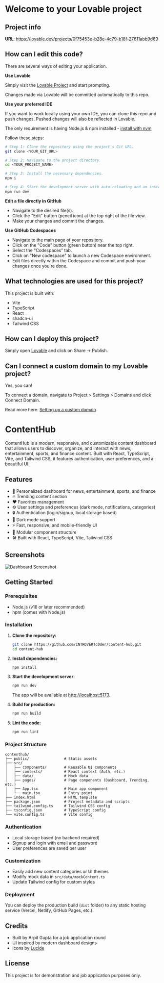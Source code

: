 # Welcome to your Lovable project

## Project info

**URL**: https://lovable.dev/projects/0f75453e-b28e-4c79-b18f-27611abb9d69

## How can I edit this code?

There are several ways of editing your application.

**Use Lovable**

Simply visit the [Lovable Project](https://lovable.dev/projects/0f75453e-b28e-4c79-b18f-27611abb9d69) and start prompting.

Changes made via Lovable will be committed automatically to this repo.

**Use your preferred IDE**

If you want to work locally using your own IDE, you can clone this repo and push changes. Pushed changes will also be reflected in Lovable.

The only requirement is having Node.js & npm installed - [install with nvm](https://github.com/nvm-sh/nvm#installing-and-updating)

Follow these steps:

```sh
# Step 1: Clone the repository using the project's Git URL.
git clone <YOUR_GIT_URL>

# Step 2: Navigate to the project directory.
cd <YOUR_PROJECT_NAME>

# Step 3: Install the necessary dependencies.
npm i

# Step 4: Start the development server with auto-reloading and an instant preview.
npm run dev
```

**Edit a file directly in GitHub**

- Navigate to the desired file(s).
- Click the "Edit" button (pencil icon) at the top right of the file view.
- Make your changes and commit the changes.

**Use GitHub Codespaces**

- Navigate to the main page of your repository.
- Click on the "Code" button (green button) near the top right.
- Select the "Codespaces" tab.
- Click on "New codespace" to launch a new Codespace environment.
- Edit files directly within the Codespace and commit and push your changes once you're done.

## What technologies are used for this project?

This project is built with:

- Vite
- TypeScript
- React
- shadcn-ui
- Tailwind CSS

## How can I deploy this project?

Simply open [Lovable](https://lovable.dev/projects/0f75453e-b28e-4c79-b18f-27611abb9d69) and click on Share -> Publish.

## Can I connect a custom domain to my Lovable project?

Yes, you can!

To connect a domain, navigate to Project > Settings > Domains and click Connect Domain.

Read more here: [Setting up a custom domain](https://docs.lovable.dev/tips-tricks/custom-domain#step-by-step-guide)

# ContentHub

ContentHub is a modern, responsive, and customizable content dashboard that allows users to discover, organize, and interact with news, entertainment, sports, and finance content. Built with React, TypeScript, Vite, and Tailwind CSS, it features authentication, user preferences, and a beautiful UI.

## Features

- 📰 Personalized dashboard for news, entertainment, sports, and finance
- 🔥 Trending content section
- ❤️ Favorites management
- ⚙️ User settings and preferences (dark mode, notifications, categories)
- 🔒 Authentication (login/signup, local storage based)
- 🌙 Dark mode support
- ⚡ Fast, responsive, and mobile-friendly UI
- 🧩 Modular component structure
- 🛠️ Built with React, TypeScript, Vite, Tailwind CSS

## Screenshots

![Dashboard Screenshot](https://lovable.dev/opengraph-image-p98pqg.png)

## Getting Started

### Prerequisites
- Node.js (v18 or later recommended)
- npm (comes with Node.js)

### Installation

1. **Clone the repository:**
   ```sh
   git clone https://github.com/INTROVERTc0der/content-hub.git
   cd content-hub
   ```

2. **Install dependencies:**
   ```sh
   npm install
   ```

3. **Start the development server:**
   ```sh
   npm run dev
   ```
   The app will be available at [http://localhost:5173](http://localhost:5173).

4. **Build for production:**
   ```sh
   npm run build
   ```

5. **Lint the code:**
   ```sh
   npm run lint
   ```

### Project Structure

```
contenthub/
├── public/                # Static assets
├── src/
│   ├── components/        # Reusable UI components
│   ├── contexts/          # React context (Auth, etc.)
│   ├── data/              # Mock data
│   ├── pages/             # Page components (Dashboard, Trending, etc.)
│   ├── App.tsx            # Main app component
│   └── main.tsx           # Entry point
├── index.html             # HTML template
├── package.json           # Project metadata and scripts
├── tailwind.config.ts     # Tailwind CSS config
├── tsconfig.json          # TypeScript config
└── vite.config.ts         # Vite config
```

### Authentication
- Local storage based (no backend required)
- Signup and login with email and password
- User preferences are saved per user

### Customization
- Easily add new content categories or UI themes
- Modify mock data in `src/data/mockContent.ts`
- Update Tailwind config for custom styles

### Deployment
You can deploy the production build (`dist` folder) to any static hosting service (Vercel, Netlify, GitHub Pages, etc.).

## Credits
- Built by Arpit Gupta for a job application round
- UI inspired by modern dashboard designs
- Icons by [Lucide](https://lucide.dev/)

## License
This project is for demonstration and job application purposes only.

